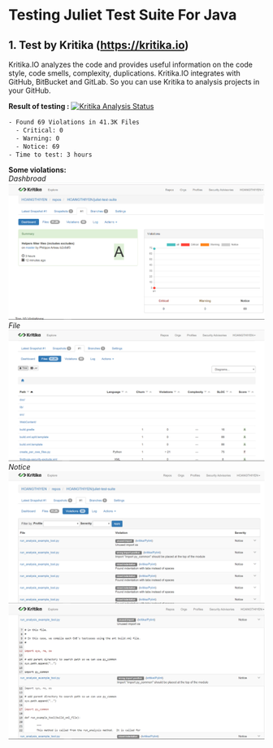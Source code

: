 
# Testing Juliet Test Suite For Java
## 1. Test by Kritika (https://kritika.io)
Kritika.IO analyzes the code and provides useful information on the code style, code smells, complexity, duplications.
Kritika.IO integrates with GitHub, BitBucket and GitLab. So you can use Kritika to analysis projects in your GitHub.

**Result of testing :**
[![Kritika Analysis Status](https://kritika.io/users/HOANGTHIYEN/repos/9432962838974130/heads/master/status.svg?type=score%2Bcoverage%2Bdeps)](https://kritika.io/users/HOANGTHIYEN/repos/9432962838974130/heads/master/)
```
- Found 69 Violations in 41.3K Files
  - Critical: 0
  - Warning: 0
  - Notice: 69
- Time to test: 3 hours
```
**Some violations:**      
*Dashbroad*  
![ex1](/pic1.png)  
*File*  
![ex2](/pic2.png)  
*Notice*  
![ex3](/pic3.png)  
![ex4](/pic4.png)
